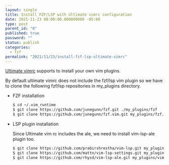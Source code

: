 ```yaml
---
layout: single
title: Install FZF/LSP with Ultimate vimrc configuration
date: 2021-11-23 08:00:00.000000000 -05:00
type: post
parent_id: "0"
published: true
password: ""
status: publish
categories:
  - fzf
permalink: "2021/11/23/install-fzf-lsp-ultimate-vimrc"
---
```


[Ultimate vimrc](https://github.com/amix/vimrc) supports to install your own vim plugins.

By default ultimate vimrc does not include the fzf/lsp vim plugin so we have to clone the following fzf/lsp repositories in my_plugins directory.

- FZF installation

  ```bash
  $ cd ~/.vim_runtime
  $ git clone https://github.com/junegunn/fzf.git ./my_plugins/fzf
  $ git clone https://github.com/junegunn/fzf.vim.git my_plugins/fzf.vim
  ```

- LSP plugin installation

  Since Ultimate vim rc includes the ale, we need to install vim-lsp-ale plugin too.

  ```bash
  $ git clone https://github.com/prabirshrestha/vim-lsp.git my_plugins/vim-lsp
  $ git clone https://github.com/mattn/vim-lsp-settings.git my_plugins/vim-lsp-settings
  $ git clone https://github.com/rhysd/vim-lsp-ale.git my_plugins/vim-lsp-ale
  ```
